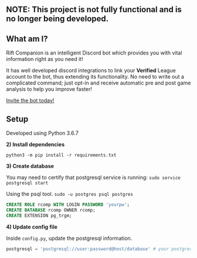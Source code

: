 ## NOTE: This project is not fully functional and is no longer being developed.

## What am I?

Rift Companion is an intelligent Discord bot which provides you with vital information right as you need it!

It has well developed discord integrations to link your **Verified** League account to the bot, thus extending its functionality. No need to write out a complicated command; just opt-in and receive automatic pre and post game analysis to help you improve faster!

[Invite the bot today!](https://discordapp.com/api/oauth2/authorize?client_id=521163284418789376&permissions=0&scope=bot)

## Setup

Developed using Python 3.6.7

**2) Install dependencies**

`python3 -m pip install -r requirements.txt`

**3) Create database**

You may need to certify that postgresql service is running:
`sudo service postgresql start`

Using the psql tool.
`sudo -u postgres psql postgres`
```sql
CREATE ROLE rcomp WITH LOGIN PASSWORD 'yourpw';
CREATE DATABASE rcomp OWNER rcomp;
CREATE EXTENSION pg_trgm;
```

**4) Update config file**

Inside `config.py`, update the postgresql information.
```py
postgresql = 'postgresql://user:password@host/database' # your postgresql info from above
```
